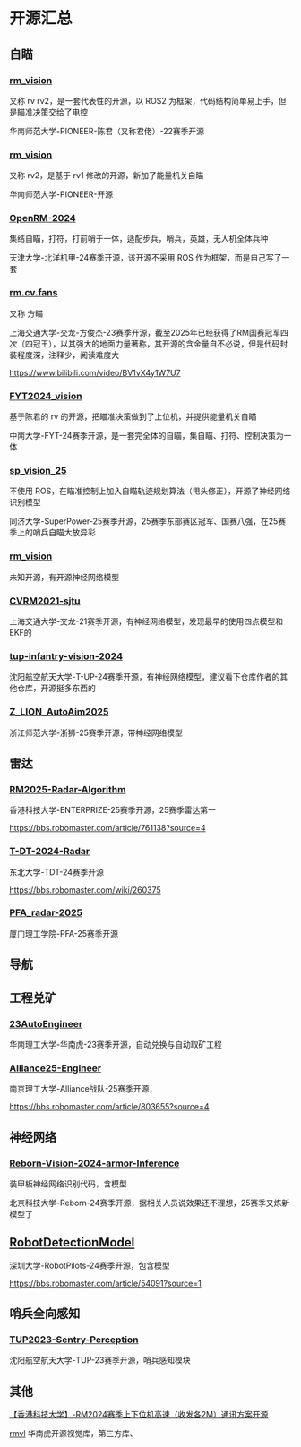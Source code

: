 # 开源汇总

## 自瞄

### [rm_vision](https://github.com/chenjunnn/rm_vision)

又称 rv rv2，是一套代表性的开源，以 ROS2 为框架，代码结构简单易上手，但是瞄准决策交给了电控

华南师范大学-PIONEER-陈君（又称君佬）-22赛季开源

### [rm_vision](https://github.com/FaterYU/rm_vision)

又称 rv2，是基于 rv1 修改的开源，新加了能量机关自瞄

华南师范大学-PIONEER-开源

### [OpenRM-2024](https://github.com/HHgzs/OpenRM-2024)

集结自瞄，打符，打前哨于一体，适配步兵，哨兵，英雄，无人机全体兵种

天津大学-北洋机甲-24赛季开源，该开源不采用 ROS 作为框架，而是自己写了一套

### [rm.cv.fans](https://github.com/julyfun/rm.cv.fans)

又称 方瞄

上海交通大学-交龙-方俊杰-23赛季开源，截至2025年已经获得了RM国赛冠军四次（四冠王），以其强大的地面力量著称，其开源的含金量自不必说，但是代码封装程度深，注释少，阅读难度大

<https://www.bilibili.com/video/BV1vX4y1W7U7>

### [FYT2024_vision](https://github.com/CSU-FYT-Vision/FYT2024_vision)

基于陈君的 rv 的开源，把瞄准决策做到了上位机，并提供能量机关自瞄

中南大学-FYT-24赛季开源，是一套完全体的自瞄，集自瞄、打符、控制决策为一体

### [sp_vision_25](https://github.com/TongjiSuperPower/sp_vision_25)

不使用 ROS，在瞄准控制上加入自瞄轨迹规划算法（甩头修正），开源了神经网络识别模型

同济大学-SuperPower-25赛季开源，25赛季东部赛区冠军、国赛八强，在25赛季上的哨兵自瞄大放异彩

### [rm_vision](https://github.com/Ericsii/rm_vision)

未知开源，有开源神经网络模型

### [CVRM2021-sjtu](https://github.com/Harry-hhj/CVRM2021-sjtu)

上海交通大学-交龙-21赛季开源，有神经网络模型，发现最早的使用四点模型和EKF的

### [tup-infantry-vision-2024](https://github.com/tup-robomaster/tup-infantry-vision-2024)

沈阳航空航天大学-T-UP-24赛季开源，有神经网络模型，建议看下仓库作者的其他仓库，开源挺多东西的

### [Z_LION_AutoAim2025](https://github.com/dielivelr/Z_LION_AutoAim2025)

浙江师范大学-浙狮-25赛季开源，带神经网络模型

## 雷达

### [RM2025-Radar-Algorithm](https://github.com/hkustenterprize/RM2025-Radar-Algorithm)

香港科技大学-ENTERPRIZE-25赛季开源，25赛季雷达第一

<https://bbs.robomaster.com/article/761138?source=4>

### [T-DT-2024-Radar](https://github.com/T-DT-Algorithm-2024/T-DT-2024-Radar)

东北大学-TDT-24赛季开源

<https://bbs.robomaster.com/wiki/260375>

### [PFA_radar-2025](https://github.com/Y-Tomorrow/PFA_radar-2025)

厦门理工学院-PFA-25赛季开源

## 导航

## 工程兑矿

### [23AutoEngineer](https://github.com/scutrobotlab/23AutoEngineer)

华南理工大学-华南虎-23赛季开源，自动兑换与自动取矿工程

### [Alliance25-Engineer](https://github.com/YuuuuuQingChi/Alliance25-Engineer)

南京理工大学-Alliance战队-25赛季开源，

<https://bbs.robomaster.com/article/803655?source=4>

## 神经网络

### [Reborn-Vision-2024-armor-Inference](https://github.com/RebornVision/Reborn-Vision-2024-armor-Inference)

装甲板神经网络识别代码，含模型

北京科技大学-Reborn-24赛季开源，据相关人员说效果还不理想，25赛季又炼新模型了

## [RobotDetectionModel](https://github.com/broalantaps/RobotDetectionModel)

深圳大学-RobotPilots-24赛季开源，包含模型

<https://bbs.robomaster.com/article/54091?source=1>

## 哨兵全向感知

### [TUP2023-Sentry-Perception](https://github.com/tup-robomaster/TUP2023-Sentry-Perception)

沈阳航空航天大学-TUP-23赛季开源，哨兵感知模块

## 其他

[【香港科技大学】-RM2024赛季上下位机高速（收发各2M）通讯方案开源](https://bbs.robomaster.com/article/54198)

[rmvl](https://github.com/cv-rmvl/rmvl) 华南虎开源视觉库，第三方库、
